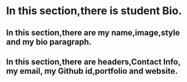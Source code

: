 # In this section,there is student Bio.

## In this section,there are my name,image,style and my bio paragraph.

## In this section,there are headers,Contact Info, my email, my Github id,portfolio and website.
